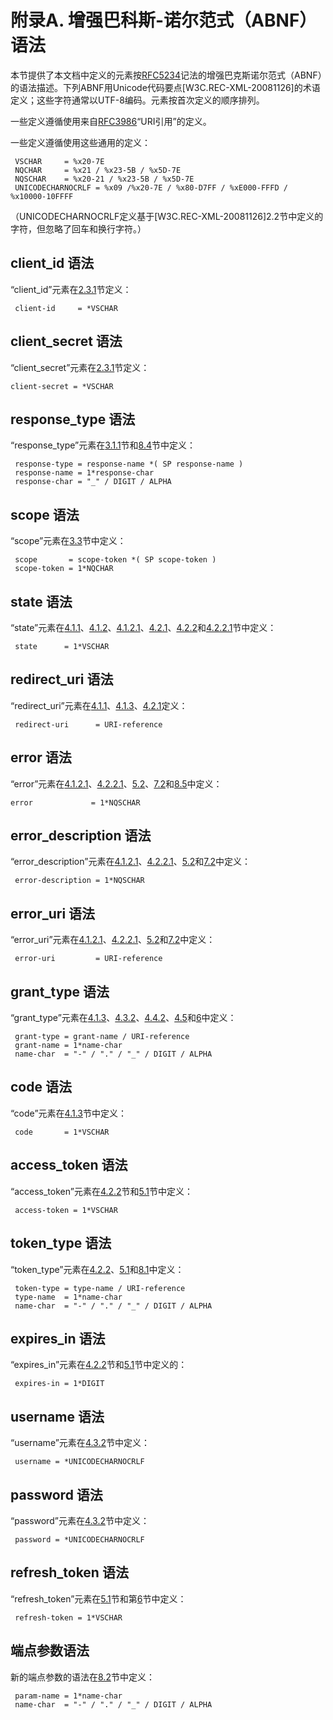 # 附录A. 增强巴科斯-诺尔范式（ABNF）语法

本节提供了本文档中定义的元素按[RFC5234][RFC5234]记法的增强巴克斯诺尔范式（ABNF）的语法描述。下列ABNF用Unicode代码要点[W3C.REC-XML-20081126]的术语定义；这些字符通常以UTF-8编码。元素按首次定义的顺序排列。

一些定义遵循使用来自[RFC3986][RFC3986]“URI引用”的定义。

一些定义遵循使用这些通用的定义：

     VSCHAR     = %x20-7E
     NQCHAR     = %x21 / %x23-5B / %x5D-7E
     NQSCHAR    = %x20-21 / %x23-5B / %x5D-7E
     UNICODECHARNOCRLF = %x09 /%x20-7E / %x80-D7FF / %xE000-FFFD / %x10000-10FFFF
（UNICODECHARNOCRLF定义基于[W3C.REC-XML-20081126]2.2节中定义的字符，但忽略了回车和换行字符。）

## client_id 语法

“client_id”元素在[2.3.1](../Section02/2.3.1.md)节定义：

     client-id     = *VSCHAR

## client_secret 语法

“client_secret”元素在[2.3.1](../Section02/2.3.1.md)节定义：

    client-secret = *VSCHAR

## response_type 语法

“response_type”元素在[3.1.1](../Section03/3.1.1.md)节和[8.4](../Section08/8.4.md)节中定义：

     response-type = response-name *( SP response-name )
     response-name = 1*response-char
     response-char = "_" / DIGIT / ALPHA

## scope 语法

“scope”元素在[3.3](../Section03/3.3.md)节中定义：

     scope       = scope-token *( SP scope-token )
     scope-token = 1*NQCHAR

## state 语法

“state”元素在[4.1.1](../Section04/4.1.1.md)、[4.1.2](../Section04/4.1.2.md)、[4.1.2.1](../Section04/4.1.2.1.md)、[4.2.1](../Section04/4.2.1.md)、[4.2.2](../Section04/4.2.2.md)和[4.2.2.1](../Section04/4.2.2.1.md)节中定义：

     state      = 1*VSCHAR

## redirect_uri 语法

“redirect_uri”元素在[4.1.1](../Section04/4.1.1.md)、[4.1.3](../Section04/4.1.3.md)、[4.2.1](../Section04/4.2.1.md)定义：

     redirect-uri      = URI-reference

## error 语法

“error”元素在[4.1.2.1](../Section04/4.1.2.1.md)、[4.2.2.1](../Section04/4.2.2.1.md)、[5.2](../Section05/5.2.md)、[7.2](../Section07/7.2.md)和[8.5](../Section08/8.5.md)中定义：

    error             = 1*NQSCHAR

## error_description 语法

“error_description”元素在[4.1.2.1](../Section04/4.1.2.1.md)、[4.2.2.1](../Section04/4.2.2.1.md)、[5.2](../Section05/5.2.md)和[7.2](../Section07/7.2.md)中定义：

     error-description = 1*NQSCHAR

## error_uri 语法

“error_uri”元素在[4.1.2.1](../Section04/4.1.2.1.md)、[4.2.2.1](../Section04/4.2.2.1.md)、[5.2](../Section05/5.2.md)和[7.2](../Section07/7.2.md)中定义：

     error-uri         = URI-reference

## grant_type 语法

“grant_type”元素在[4.1.3](../Section04/4.1.3.md)、[4.3.2](../Section04/4.3.2.md)、[4.4.2](../Section04/4.4.2.md)、[4.5](../Section04/4.5.md)和[6](../Section06/6.md)中定义：

     grant-type = grant-name / URI-reference
     grant-name = 1*name-char
     name-char  = "-" / "." / "_" / DIGIT / ALPHA

## code 语法

“code”元素在[4.1.3](../Section04/4.1.3.md)节中定义：

     code       = 1*VSCHAR

## access_token 语法

“access_token”元素在[4.2.2](../Section04/4.2.2.md)节和[5.1](../Section05/5.1.md)节中定义：

     access-token = 1*VSCHAR

## token_type 语法

“token_type”元素在[4.2.2](../Section04/4.2.2.md)、[5.1](../Section05/5.1.md)和[8.1](../Section08/8.1.md)中定义：

     token-type = type-name / URI-reference
     type-name  = 1*name-char
     name-char  = "-" / "." / "_" / DIGIT / ALPHA

## expires_in 语法

“expires_in”元素在[4.2.2](../Section04/4.2.2.md)节和[5.1](../Section05/5.1.md)节中定义的：

     expires-in = 1*DIGIT

## username 语法

“username”元素在[4.3.2](../Section04/4.3.2.md)节中定义：

     username = *UNICODECHARNOCRLF

## password 语法

“password”元素在[4.3.2](../Section04/4.3.2.md)节中定义：

     password = *UNICODECHARNOCRLF

## refresh_token 语法

“refresh_token”元素在[5.1](../Section05/5.1.md)节和第[6](../Section06/6.md)节中定义：

     refresh-token = 1*VSCHAR

## 端点参数语法

新的端点参数的语法在[8.2](../Section08/8.2.md)节中定义：

     param-name = 1*name-char
     name-char  = "-" / "." / "_" / DIGIT / ALPHA

[RFC5234]:http://tools.ietf.org/html/rfc5234 "Augmented BNF for Syntax Specifications: ABNF"
[RFC3986]:http://tools.ietf.org/html/rfc3986 "Uniform Resource Identifier (URI): Generic Syntax"